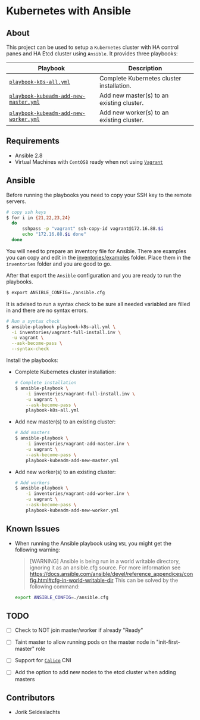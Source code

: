 # Kubernetes with Ansible


## About
This project can be used to setup a `Kubernetes` cluster with HA control panes and HA Etcd cluster using `Ansible`.
It provides three playbooks:

| Playbook | Description |
|---|---|
| [`playbook-k8s-all.yml`](./playbook-k8s-all.yml)                               | Complete Kubernetes cluster installation. |
| [`playbook-kubeadm-add-new-master.yml`](./playbook-kubeadm-add-new-master.yml) | Add new master(s) to an existing cluster. |
| [`playbook-kubeadm-add-new-worker.yml`](./playbook-kubeadm-add-new-worker.yml) | Add new worker(s) to an existing cluster. |


## Requirements
- Ansible 2.8
- Virtual Machines with `CentOS8` ready when not using [`Vagrant`](./Vagrant/)


## Ansible
Before running the playbooks you need to copy your SSH key to the remote servers.
```sh
# copy ssh keys
$ for i in {21,22,23,24}
  do
      sshpass -p "vagrant" ssh-copy-id vagrant@172.16.88.$i
      echo "172.16.88.$i done"
  done
```

You will need to prepare an inventory file for Ansible. There are examples you can copy and edit in the [inventories/examples](./inventories/examples/) folder.
Place them in the `inventories` folder and you are good to go.

After that export the `Ansible` configuration and you are ready to run the playbooks.
```sh
$ export ANSIBLE_CONFIG=./ansible.cfg
```

It is advised to run a syntax check to be sure all needed variabled are filled in and there are no syntax errors.
```sh
# Run a syntax check
$ ansible-playbook playbook-k8s-all.yml \
  -i inventories/vagrant-full-install.inv \
  -u vagrant \
  --ask-become-pass \
  --syntax-check
```

Install the playbooks:
- Complete Kubernetes cluster installation:
  ```sh
  # Complete installation
  $ ansible-playbook \
      -i inventories/vagrant-full-install.inv \
      -u vagrant \
      --ask-become-pass \
      playbook-k8s-all.yml
  ```
- Add new master(s) to an existing cluster:
  ```sh
  # Add masters
  $ ansible-playbook \
      -i inventories/vagrant-add-master.inv \
      -u vagrant \
      --ask-become-pass \
      playbook-kubeadm-add-new-master.yml
  ```
- Add new worker(s) to an existing cluster:
  ```sh
  # Add workers
  $ ansible-playbook \
      -i inventories/vagrant-add-worker.inv \
      -u vagrant \
      --ask-become-pass \
      playbook-kubeadm-add-new-worker.yml
  ```



## Known Issues
- When running the Ansible playbook using `WSL` you might get the following warning:
  > [WARNING] Ansible is being run in a world writable directory, ignoring it as an ansible.cfg source. For more information see https://docs.ansible.com/ansible/devel/reference_appendices/config.html#cfg-in-world-writable-dir
  This can be solved by the following command:
  ```sh
  export ANSIBLE_CONFIG=./ansible.cfg
  ```


## TODO
- [ ] Check to NOT join master/worker if already "Ready"
- [ ] Taint master to allow running pods on the master node in "init-first-master" role
- [ ] Support for [`Calico`](https://docs.projectcalico.org/) CNI
- [ ] Add the option to add new nodes to the etcd cluster when adding masters


## Contributors
- Jorik Seldeslachts